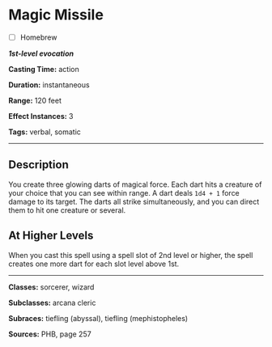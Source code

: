 # Magic Missile

- [ ] Homebrew

***1st-level evocation***

**Casting Time:** action

**Duration:** instantaneous

**Range:** 120 feet

**Effect Instances:** 3

**Tags:** verbal, somatic

---

## Description
You create three glowing darts of magical force. Each dart hits a creature of your choice that you can see within range. A dart deals `1d4 + 1` force damage to its target. The darts all strike simultaneously, and you can direct them to hit one creature or several.

## At Higher Levels
When you cast this spell using a spell slot of 2nd level or higher, the spell creates one more dart for each slot level above 1st.

---

**Classes:** sorcerer, wizard

**Subclasses:** arcana cleric

**Subraces:** tiefling (abyssal), tiefling (mephistopheles)

**Sources:** PHB, page 257
